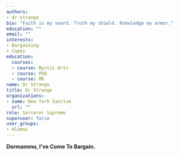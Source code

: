```yaml
---
authors:
- dr-strange
bio: "Faith is my sword. Truth my shield. Knowledge my armor."
education: ""
email: ""
interests:
- Bargaining
- Capes
education:
  courses:
  - course: Mystic Arts
  - course: PhD
  - course: MD
name: Dr Strange
title: Dr Strange
organizations:
- name: New York Sanctum
  url: ""
role: Sorcerer Supreme
superuser: false
user_groups:
- Alumni
---
```


**Dormammu, I've Come To Bargain.**